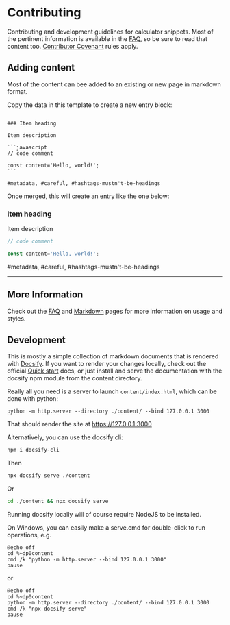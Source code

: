 # Contributing

Contributing and development guidelines for calculator snippets. Most of the pertinent information is available in the [FAQ](faq.md), so be sure to read that content too. [Contributor Covenant](https://www.contributor-covenant.org/) rules apply.

## Adding content

Most of the content can bee added to an existing or new page in markdown format.

Copy the data in this template to create a new entry block:

````text

### Item heading

Item description

```javascript
// code comment

const content='Hello, world!';
```

#metadata, #careful, #hashtags-mustn't-be-headings

````

Once merged, this will create an entry like the one below:

### Item heading

Item description

```javascript
// code comment

const content='Hello, world!';
```

#metadata, #careful, #hashtags-mustn't-be-headings

---

## More Information

Check out the [FAQ](faq) and [Markdown](md) pages for more information on usage and styles.

## Development

This is mostly a simple collection of markdown documents that is rendered with [Docsify](https://docsify.js.org/#/). If you want to render your changes locally, check out the official [Quick start](https://docsify.js.org/#/quickstart) docs, or just install and serve the documentation with the docsify npm module from the content directory.

Really all you need is a server to launch `content/index.html`, which can be done with python:

```batch
python -m http.server --directory ./content/ --bind 127.0.0.1 3000
```

That should render the site at https://127.0.0.1:3000

Alternatively, you can use the docsify cli:

```bash
npm i docsify-cli
```

Then

```bash
npx docsify serve ./content
```

Or

```bash
cd ./content && npx docsify serve
```

Running docsify locally will of course require NodeJS to be installed.

On Windows, you can easily make a serve.cmd for double-click to run operations, e.g.

```batch
@echo off
cd %~dp0content
cmd /k "python -m http.server --bind 127.0.0.1 3000"
pause
```

or

```batch
@echo off
cd %~dp0content
python -m http.server --directory ./content/ --bind 127.0.0.1 3000
cmd /k "npx docsify serve"
pause
```
